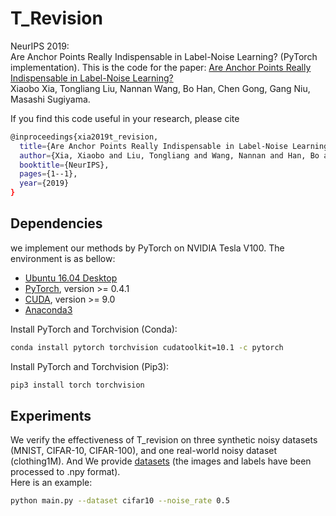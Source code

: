 # T_Revision  
NeurIPS 2019:      
Are Anchor Points Really Indispensable in Label-Noise Learning? (PyTorch implementation).
This is the code for the paper:
[Are Anchor Points Really Indispensable in Label-Noise Learning?](https://papers.nips.cc/paper/8908-are-anchor-points-really-indispensable-in-label-noise-learning)      
Xiaobo Xia, Tongliang Liu, Nannan Wang, Bo Han, Chen Gong, Gang Niu, Masashi Sugiyama.

If you find this code useful in your research, please cite  
```bash
@inproceedings{xia2019t_revision,
  title={Are Anchor Points Really Indispensable in Label-Noise Learning?},
  author={Xia, Xiaobo and Liu, Tongliang and Wang, Nannan and Han, Bo and Gong, Chen and Niu, Gang and Sugiyama, Masashi},
  booktitle={NeurIPS},
  pages={1--1},
  year={2019}
}
```  
## Dependencies
we implement our methods by PyTorch on NVIDIA Tesla V100. The environment is as bellow:
- [Ubuntu 16.04 Desktop](https://ubuntu.com/download)
- [PyTorch](https://PyTorch.org/), version >= 0.4.1
- [CUDA](https://developer.nvidia.com/cuda-downloads), version >= 9.0
- [Anaconda3](https://www.anaconda.com/)

Install PyTorch and Torchvision (Conda):
```bash
conda install pytorch torchvision cudatoolkit=10.1 -c pytorch
```

Install PyTorch and Torchvision (Pip3):
```bash
pip3 install torch torchvision
```
## Experiments
We verify the effectiveness of T_revision on three synthetic noisy datasets (MNIST, CIFAR-10, CIFAR-100), and one real-world noisy dataset (clothing1M). And We provide [datasets](https://drive.google.com/open?id=1Tz3W3JVYv2nu-mdM6x33KSnRIY1B7ygQ) (the images and labels have been processed to .npy format).        
Here is an example: 
```bash
python main.py --dataset cifar10 --noise_rate 0.5
```
